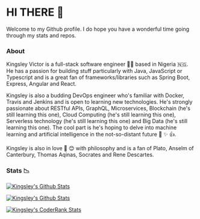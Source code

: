 HI THERE :wave:
===============

Welcome to my Github profile. I do hope you have a wonderful time going through my stats and repos.

### About

Kingsley Victor is a full-stack software engineer :man_technologist: based in Nigeria :nigeria:. He has a passion for building stuff particularly with Java, JavaScript or Typescript and is a great fan of frameworks/libraries such as Spring Boot, Express, Angular and React. 

Kingsley is also a budding DevOps engineer who's familiar with Docker, Travis and Jenkins and is open to learning new technologies. He's strongly passionate about RESTful APIs, GraphQL, Microservices, Blockchain (he's still learning this one), Cloud Computing (he's still learning this one), Serverless technology (he's still learning this one) and Big Data (he's still learning this one). The cool part is he's hoping to delve into machine learning and artificial intelligence in the not-so-distant future :rocket: :sparkles: :+1:.


Kingsley is also in love :sparkling_heart: :blush: with philosophy and is a fan of Plato, Anselm of Canterbury, Thomas Aqinas, Socrates and Rene Descartes.

### Stats :chart_with_downwards_trend:


[![Kingsley's Github Stats](https://github-readme-stats.vercel.app/api?username=kingsley-einstein&count_private=true&show_icons=true&theme=nightowl)](https://github.com/kingsley-einstein) 

[![Kingsley's Github Stats](https://github-readme-stats.vercel.app/api/top-langs?username=kingsley-einstein&show_icons=true&theme=nightowl)](https://github.com/kingsley-einstein)

[![Kingsley's CoderRank Stats](https://cr-ss-service.azurewebsites.net/api/ScreenShot?widget=summary&username=kingsley-einstein)](https://cr-ss-service.azurewebsites.net/api/ScreenShot?widget=summary&username=kingsley-einstein)

